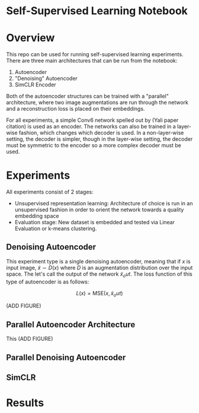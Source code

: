 # Self-Supervised Learning Notebook

# Overview

This repo can be used for running self-supervised learning experiments. There are three main architectures that can be
run from the notebook:

1) Autoencoder
2) "Denoising" Autoencoder
3) SimCLR Encoder

Both of the autoencoder structures can be trained with a "parallel" architecture, where two image augmentations are run
through the network and a reconstruction loss is placed on their embeddings.

For all experiments, a simple Conv6 network spelled out by (Yali paper citation) is used as an encoder. The networks
can also be trained in a layer-wise fashion, which changes which decoder is used. In a non-layer-wise setting, the
decoder is simpler, though in the layer-wise setting, the decoder must be symmetric to the encoder so a more complex
decoder must be used.

# Experiments

All experiments consist of 2 stages:
- Unsupervised representation learning: Architecture of choice is run in an unsupervised fashion in order to orient the
network towards a quality embedding space
- Evaluation stage: New dataset is embedded and tested via Linear Evaluation or k-means clustering.

## Denoising Autoencoder

This experiment type is a single denoising autoencoder, meaning that if $x$ is input image, $\tilde{x} \sim D(x)$ where $D$ is
an augmentation distribution over the input space. The let's call the output of the network $\tilde{x}_out$. The loss function of this type of autoencoder is as follows:

$$
L(x) = \text{MSE}(x, \tilde{x}_out)
$$

(ADD FIGURE)

## Parallel Autoencoder Architecture

This 
(ADD FIGURE)

## Parallel Denoising Autoencoder



## SimCLR

# Results

